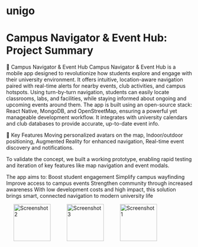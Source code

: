 # unigo
# Campus Navigator & Event Hub: Project Summary

🚀 Campus Navigator & Event Hub
Campus Navigator & Event Hub is a mobile app designed to revolutionize how students explore and engage with their university environment. It offers intuitive, location-aware navigation paired with real-time alerts for nearby events, club activities, and campus hotspots.
Using turn-by-turn navigation, students can easily locate classrooms, labs, and facilities, while staying informed about ongoing and upcoming events around them.
The app is built using an open-source stack:
React Native, MongoDB, and OpenStreetMap, ensuring a powerful yet manageable development workflow. It integrates with university calendars and club databases to provide accurate, up-to-date event info.

🔑 Key Features
Moving personalized avatars on the map,
Indoor/outdoor positioning,
Augmented Reality for enhanced navigation,
Real-time event discovery and notifications.

To validate the concept, we built a working prototype, enabling rapid testing and iteration of key features like map navigation and event modals.

The app aims to:
Boost student engagement
Simplify campus wayfinding
Improve access to campus events
Strengthen community through increased awareness
With low development costs and high impact, this solution brings smart, connected navigation to modern university life
  
  
  <img src="https://github.com/user-attachments/assets/47193561-938d-46be-875b-732fe89a9fd2" alt="Screenshot 2" width="100" hspace="20"/>
  
  <img src="https://github.com/user-attachments/assets/2ce08b4b-c341-4dbe-aac7-bf46c28a1a35" alt="Screenshot 3" width="100" hspace="20"/>
  
  <img src="https://github.com/user-attachments/assets/1ee5ba3b-9392-4615-998f-db24716aea0f" alt="Screenshot 1" width="100" hspace="20"/>
</p>



